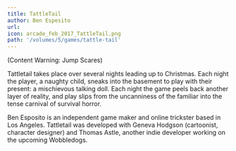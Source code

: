 ```yaml
---
title: TattleTail
author: Ben Espesito
url: 
icon: arcade_feb_2017_TattleTail.png 
path: '/volumes/5/games/tattle-tail'
---
```

(Content Warning: Jump Scares)

Tattletail takes place over several nights leading up to Christmas. Each night the player, a
naughty child, sneaks into the basement to play with their present: a mischievous talking doll.
Each night the game peels back another layer of reality, and play slips from the uncanniness of
the familiar into the tense carnival of survival horror.

Ben Esposito is an independent game maker and online trickster based in Los Angeles. Tattletail
was developed with Geneva Hodgson (cartoonist, character designer) and Thomas Astle, another
indie developer working on the upcoming Wobbledogs.